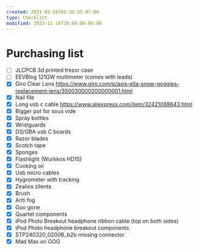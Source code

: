 ```yaml
---
created: 2021-03-16T01:32:55-07:00
type: Checklist
modified: 2023-11-16T20:04:00-08:00
---
```


# Purchasing list

- [ ] JLCPCB 3d printed trezor case
- [ ] EEVBlog 121GW multimeter (comes with leads)
- [x] Giro Clear Lens https://www.giro.com/p/axis-ella-snow-goggles-replacement-lens/350030000200000001.html
- [x] Nail file
- [x] Long usb c cable https://www.aliexpress.com/item/32421088643.html
- [x] Bigger pot for sous vide
- [x] Spray bottles
- [x] Wristguards
- [x] DS/GBA usb C boards
- [x] Razor blades
- [x] Scotch tape
- [x] Sponges
- [x] Flashlight (Wurkkos HD15)
- [x] Cooking oil
- [x] Usb micro cables
- [x] Hygrometer with tracking
- [x] Zealios zilents
- [x] Brush
- [x] Anti fog
- [x] Goo gone
- [x] Quartet components
- [x] iPod Photo Breakout headphone ribbon cable (top on both sides)
- [x] iPod Photo headphone breakout components
- [x] STP240320_0200B_b2b missing connector
- [x] Mad Max on GOG
